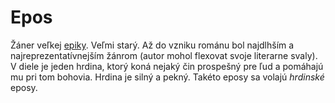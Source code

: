 # Epos

Žáner veľkej [epiky](epika.md). Veľmi starý. Až do vzniku románu bol najdlhším a
najreprezentatívnejším žánrom (autor mohol flexovat svoje literarne svaly).
V diele je jeden hrdina, ktorý koná nejaký čin prospešný pre ľud a pomáhajú
mu pri tom bohovia. Hrdina je silný a pekný. Takéto eposy sa volajú *hrdinské* eposy.

